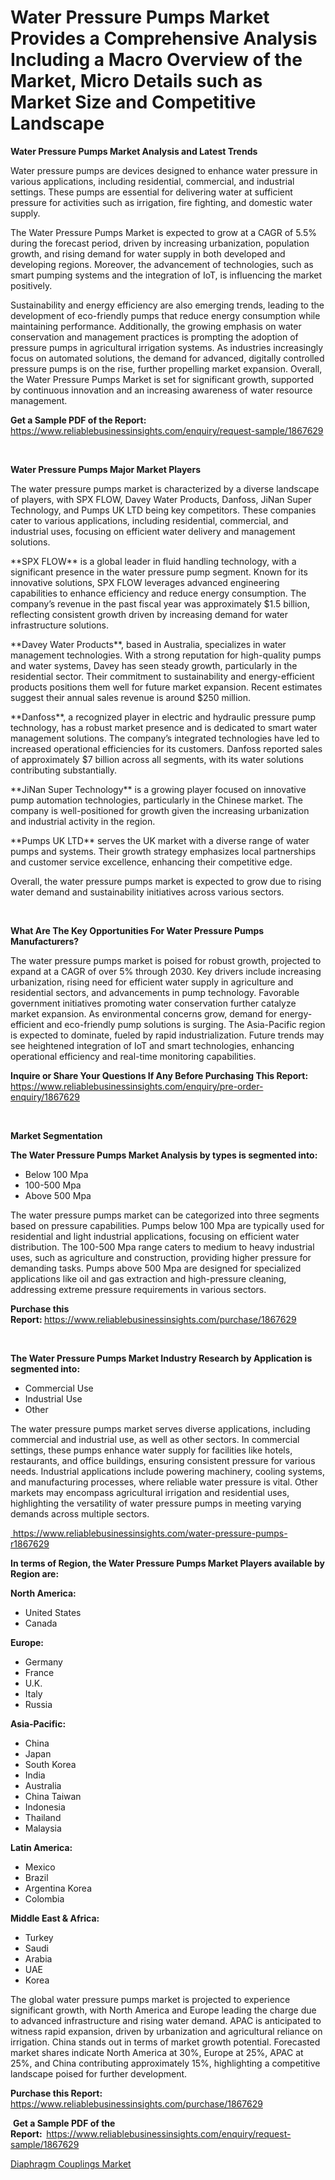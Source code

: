 <p><h1>Water Pressure Pumps Market Provides a Comprehensive Analysis Including a Macro Overview of the Market, Micro Details such as Market Size and Competitive Landscape</h1></p><p><strong>Water Pressure Pumps Market Analysis and Latest Trends</strong></p>
<p><p>Water pressure pumps are devices designed to enhance water pressure in various applications, including residential, commercial, and industrial settings. These pumps are essential for delivering water at sufficient pressure for activities such as irrigation, fire fighting, and domestic water supply.</p><p>The Water Pressure Pumps Market is expected to grow at a CAGR of 5.5% during the forecast period, driven by increasing urbanization, population growth, and rising demand for water supply in both developed and developing regions. Moreover, the advancement of technologies, such as smart pumping systems and the integration of IoT, is influencing the market positively. </p><p>Sustainability and energy efficiency are also emerging trends, leading to the development of eco-friendly pumps that reduce energy consumption while maintaining performance. Additionally, the growing emphasis on water conservation and management practices is prompting the adoption of pressure pumps in agricultural irrigation systems. As industries increasingly focus on automated solutions, the demand for advanced, digitally controlled pressure pumps is on the rise, further propelling market expansion. Overall, the Water Pressure Pumps Market is set for significant growth, supported by continuous innovation and an increasing awareness of water resource management.</p></p>
<p><strong>Get a Sample PDF of the Report:&nbsp;</strong> <a href="https://www.reliablebusinessinsights.com/enquiry/request-sample/1867629?utm_campaign=2226&utm_medium=2&utm_source=Github&utm_content=ia&utm_term=19022025&utm_id=water-pressure-pumps">https://www.reliablebusinessinsights.com/enquiry/request-sample/1867629</a></p>
<p>&nbsp;</p>
<p><strong>Water Pressure Pumps Major Market Players</strong></p>
<p><p>The water pressure pumps market is characterized by a diverse landscape of players, with SPX FLOW, Davey Water Products, Danfoss, JiNan Super Technology, and Pumps UK LTD being key competitors. These companies cater to various applications, including residential, commercial, and industrial uses, focusing on efficient water delivery and management solutions.</p><p>**SPX FLOW** is a global leader in fluid handling technology, with a significant presence in the water pressure pump segment. Known for its innovative solutions, SPX FLOW leverages advanced engineering capabilities to enhance efficiency and reduce energy consumption. The company’s revenue in the past fiscal year was approximately $1.5 billion, reflecting consistent growth driven by increasing demand for water infrastructure solutions.</p><p>**Davey Water Products**, based in Australia, specializes in water management technologies. With a strong reputation for high-quality pumps and water systems, Davey has seen steady growth, particularly in the residential sector. Their commitment to sustainability and energy-efficient products positions them well for future market expansion. Recent estimates suggest their annual sales revenue is around $250 million.</p><p>**Danfoss**, a recognized player in electric and hydraulic pressure pump technology, has a robust market presence and is dedicated to smart water management solutions. The company’s integrated technologies have led to increased operational efficiencies for its customers. Danfoss reported sales of approximately $7 billion across all segments, with its water solutions contributing substantially.</p><p>**JiNan Super Technology** is a growing player focused on innovative pump automation technologies, particularly in the Chinese market. The company is well-positioned for growth given the increasing urbanization and industrial activity in the region.</p><p>**Pumps UK LTD** serves the UK market with a diverse range of water pumps and systems. Their growth strategy emphasizes local partnerships and customer service excellence, enhancing their competitive edge.</p><p>Overall, the water pressure pumps market is expected to grow due to rising water demand and sustainability initiatives across various sectors.</p></p>
<p>&nbsp;</p>
<p><strong>What Are The Key Opportunities For Water Pressure Pumps Manufacturers?</strong></p>
<p><p>The water pressure pumps market is poised for robust growth, projected to expand at a CAGR of over 5% through 2030. Key drivers include increasing urbanization, rising need for efficient water supply in agriculture and residential sectors, and advancements in pump technology. Favorable government initiatives promoting water conservation further catalyze market expansion. As environmental concerns grow, demand for energy-efficient and eco-friendly pump solutions is surging. The Asia-Pacific region is expected to dominate, fueled by rapid industrialization. Future trends may see heightened integration of IoT and smart technologies, enhancing operational efficiency and real-time monitoring capabilities.</p></p>
<p><strong>Inquire or Share Your Questions If Any Before Purchasing This Report:</strong> <a href="https://www.reliablebusinessinsights.com/enquiry/pre-order-enquiry/1867629?utm_campaign=2226&utm_medium=2&utm_source=Github&utm_content=ia&utm_term=19022025&utm_id=water-pressure-pumps">https://www.reliablebusinessinsights.com/enquiry/pre-order-enquiry/1867629</a></p>
<p>&nbsp;</p>
<p><strong>Market Segmentation</strong></p>
<p><strong>The Water Pressure Pumps Market Analysis by types is segmented into:</strong></p>
<p><ul><li>Below 100 Mpa</li><li>100-500 Mpa</li><li>Above 500 Mpa</li></ul></p>
<p><p>The water pressure pumps market can be categorized into three segments based on pressure capabilities. Pumps below 100 Mpa are typically used for residential and light industrial applications, focusing on efficient water distribution. The 100-500 Mpa range caters to medium to heavy industrial uses, such as agriculture and construction, providing higher pressure for demanding tasks. Pumps above 500 Mpa are designed for specialized applications like oil and gas extraction and high-pressure cleaning, addressing extreme pressure requirements in various sectors.</p></p>
<p><strong>Purchase this Report:&nbsp;</strong><a href="https://www.reliablebusinessinsights.com/purchase/1867629?utm_campaign=2226&utm_medium=2&utm_source=Github&utm_content=ia&utm_term=19022025&utm_id=water-pressure-pumps">https://www.reliablebusinessinsights.com/purchase/1867629</a></p>
<p>&nbsp;</p>
<p><strong>The Water Pressure Pumps Market Industry Research by Application is segmented into:</strong></p>
<p><ul><li>Commercial Use</li><li>Industrial Use</li><li>Other</li></ul></p>
<p><p>The water pressure pumps market serves diverse applications, including commercial and industrial use, as well as other sectors. In commercial settings, these pumps enhance water supply for facilities like hotels, restaurants, and office buildings, ensuring consistent pressure for various needs. Industrial applications include powering machinery, cooling systems, and manufacturing processes, where reliable water pressure is vital. Other markets may encompass agricultural irrigation and residential uses, highlighting the versatility of water pressure pumps in meeting varying demands across multiple sectors.</p></p>
<p><a href="https://www.reliablebusinessinsights.com/water-pressure-pumps-r1867629?utm_campaign=2226&utm_medium=2&utm_source=Github&utm_content=ia&utm_term=19022025&utm_id=water-pressure-pumps">&nbsp;https://www.reliablebusinessinsights.com/water-pressure-pumps-r1867629</a></p>
<p><strong>In terms of Region, the Water Pressure Pumps Market Players available by Region are:</strong></p>
<p>
    <p> <strong> North America: </strong>
        <ul>
            <li>United States</li>
            <li>Canada</li>
        </ul>
        </p> 
    <p> <strong> Europe: </strong>
        <ul>
            <li>Germany</li>
            <li>France</li>
            <li>U.K.</li>
            <li>Italy</li>
            <li>Russia</li>
        </ul>
        </p> 
    <p> <strong> Asia-Pacific: </strong>
        <ul>
            <li>China</li>
            <li>Japan</li>
            <li>South Korea</li>
            <li>India</li>
            <li>Australia</li>
            <li>China Taiwan</li>
            <li>Indonesia</li>
            <li>Thailand</li>
            <li>Malaysia</li>
        </ul>
        </p> 
    <p> <strong> Latin America: </strong>
        <ul>
            <li>Mexico</li>
            <li>Brazil</li>
            <li>Argentina Korea</li>
            <li>Colombia</li>
        </ul>
        </p> 
    <p> <strong> Middle East & Africa: </strong>
        <ul>
            <li>Turkey</li>
            <li>Saudi</li>
            <li>Arabia</li>
            <li>UAE</li>
            <li>Korea</li>
        </ul>
    </p>
    </p>
<p><p>The global water pressure pumps market is projected to experience significant growth, with North America and Europe leading the charge due to advanced infrastructure and rising water demand. APAC is anticipated to witness rapid expansion, driven by urbanization and agricultural reliance on irrigation. China stands out in terms of market growth potential. Forecasted market shares indicate North America at 30%, Europe at 25%, APAC at 25%, and China contributing approximately 15%, highlighting a competitive landscape poised for further development.</p></p>
<p><strong>Purchase this Report: </strong><a href="https://www.reliablebusinessinsights.com/purchase/1867629?utm_campaign=2226&utm_medium=2&utm_source=Github&utm_content=ia&utm_term=19022025&utm_id=water-pressure-pumps">https://www.reliablebusinessinsights.com/purchase/1867629</a></p>
<p>&nbsp;<strong>Get a Sample PDF of the Report:&nbsp;&nbsp;</strong><a href="https://www.reliablebusinessinsights.com/enquiry/request-sample/1867629?utm_campaign=2226&utm_medium=2&utm_source=Github&utm_content=ia&utm_term=19022025&utm_id=water-pressure-pumps">https://www.reliablebusinessinsights.com/enquiry/request-sample/1867629</a></p>
<p><strong></strong></p>
<p><p><a href="https://github.com/AlisaRowe24/Market-Research-Report-List-1/blob/main/diaphragm-couplings-market.md?utm_campaign=2226&utm_medium=2&utm_source=Github&utm_content=ia&utm_term=19022025&utm_id=water-pressure-pumps">Diaphragm Couplings Market</a></p></p>